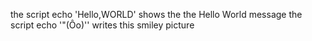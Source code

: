 the script echo 'Hello,WORLD' shows the the Hello World message
the script echo '"(Ôo)'' writes this smiley picture  
